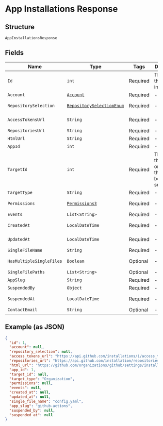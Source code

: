 
# App Installations Response

## Structure

`AppInstallationsResponse`

## Fields

| Name | Type | Tags | Description | Getter | Setter |
|  --- | --- | --- | --- | --- | --- |
| `Id` | `int` | Required | The ID of the installation. | int getId() | setId(int id) |
| `Account` | [`Account`]($m/AppInstallationsResponseAccount) | Required | - | Account getAccount() | setAccount(Account account) |
| `RepositorySelection` | [`RepositorySelectionEnum`](../../doc/models/repository-selection-enum.md) | Required | - | RepositorySelectionEnum getRepositorySelection() | setRepositorySelection(RepositorySelectionEnum repositorySelection) |
| `AccessTokensUrl` | `String` | Required | - | String getAccessTokensUrl() | setAccessTokensUrl(String accessTokensUrl) |
| `RepositoriesUrl` | `String` | Required | - | String getRepositoriesUrl() | setRepositoriesUrl(String repositoriesUrl) |
| `HtmlUrl` | `String` | Required | - | String getHtmlUrl() | setHtmlUrl(String htmlUrl) |
| `AppId` | `int` | Required | - | int getAppId() | setAppId(int appId) |
| `TargetId` | `int` | Required | The ID of the user or organization this token is being scoped to. | int getTargetId() | setTargetId(int targetId) |
| `TargetType` | `String` | Required | - | String getTargetType() | setTargetType(String targetType) |
| `Permissions` | [`Permissions3`](../../doc/models/permissions-3.md) | Required | - | Permissions3 getPermissions() | setPermissions(Permissions3 permissions) |
| `Events` | `List<String>` | Required | - | List<String> getEvents() | setEvents(List<String> events) |
| `CreatedAt` | `LocalDateTime` | Required | - | LocalDateTime getCreatedAt() | setCreatedAt(LocalDateTime createdAt) |
| `UpdatedAt` | `LocalDateTime` | Required | - | LocalDateTime getUpdatedAt() | setUpdatedAt(LocalDateTime updatedAt) |
| `SingleFileName` | `String` | Required | - | String getSingleFileName() | setSingleFileName(String singleFileName) |
| `HasMultipleSingleFiles` | `Boolean` | Optional | - | Boolean getHasMultipleSingleFiles() | setHasMultipleSingleFiles(Boolean hasMultipleSingleFiles) |
| `SingleFilePaths` | `List<String>` | Optional | - | List<String> getSingleFilePaths() | setSingleFilePaths(List<String> singleFilePaths) |
| `AppSlug` | `String` | Required | - | String getAppSlug() | setAppSlug(String appSlug) |
| `SuspendedBy` | `Object` | Required | - | Object getSuspendedBy() | setSuspendedBy(Object suspendedBy) |
| `SuspendedAt` | `LocalDateTime` | Required | - | LocalDateTime getSuspendedAt() | setSuspendedAt(LocalDateTime suspendedAt) |
| `ContactEmail` | `String` | Optional | - | String getContactEmail() | setContactEmail(String contactEmail) |

## Example (as JSON)

```json
{
  "id": 1,
  "account": null,
  "repository_selection": null,
  "access_tokens_url": "https://api.github.com/installations/1/access_tokens",
  "repositories_url": "https://api.github.com/installation/repositories",
  "html_url": "https://github.com/organizations/github/settings/installations/1",
  "app_id": 1,
  "target_id": null,
  "target_type": "Organization",
  "permissions": null,
  "events": null,
  "created_at": null,
  "updated_at": null,
  "single_file_name": "config.yaml",
  "app_slug": "github-actions",
  "suspended_by": null,
  "suspended_at": null
}
```

